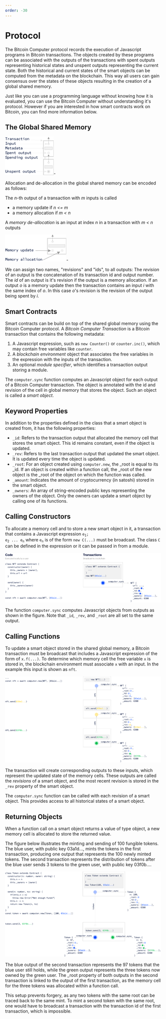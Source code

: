 ```yaml
---
order: -30
---
```


# Protocol

The Bitcoin Computer protocol records the execution of Javascript programs in Bitcoin transactions. The objects created by these programs can be associated with the outputs of the transactions with spent outputs representing historical states and unspent outputs representing the current state. Both the historical and current states of the smart objects can be computed from the metadata on the blockchain. This way all users can gain consensus over the states of these objects resulting in the creation of a global shared memory.

Just like you can use a programming language without knowing how it is evaluated, you can use the Bitcoin Computer without understanding it's protocol. However if you are interested in how smart contracts work on Bitcoin, you can find more information below.

## The Global Shared Memory


![](/static/legend@1x.png)-

Allocation and de-allocation in the global shared memory can be encoded as follows:

The *n*-th output of a transaction with *m* inputs is called
* a memory update if *n <= m*
* a memory allocation if *m < n*

A *memory de-allocation* is an input at index *n* in a transaction with *m < n* outputs

![](/static/memory@1x.png)-

We can assign two names, "revisions" and "ids", to all outputs: The *revision* of an output is the concatenation of its transaction id and output number. The *id* of an output is it's revision if the output is a memory allocation. If an output *o* is a memory update then the transaction contains an input *i* with the same index of *o*. In this case *o*'s revision is the revision of the output being spent by *i*.

## Smart Contracts


Smart contracts can be build on top of the shared global memory using the Bitcoin Computer protocol.
A *Bitcoin Computer Transaction* is a Bitcoin transaction that contains the following metadata:
1. A Javascript expression, such as ``new Counter()`` or ``counter.inc()``, which may contain free variables like ``counter``.
2. A *blockchain environment* object that associates the free variables in the expression with the inputs of the transaction.
3. An optional *module specifier*, which identifies a transaction output storing a module.

The ``computer.sync`` function computes an Javascript object for each output of a Bitcoin Computer transaction. The object is annotated with the id and revision of the cell in global memory that stores the object. Such an object is called a *smart object*.

## Keyword Properties

In addition to the properties defined in the class that a smart object is created from, it has the following properties:

* ``_id``: Refers to the transaction output that allocated the memory cell that stores the smart object. This id remains constant, even if the object is updated.
* ``_rev``: Refers to the last transaction output that updated the smart object. It is updated every time the object is updated.
* ``_root``: For an object created using ``computer.new``, the _root is equal to its _id. If an object is created within a function call, the _root of the new object is the _root of the object on which the function was called.
* ``_amount``: Indicates the amount of cryptocurrency (in satoshi) stored in the smart object.
* ``_owners``: An array of string-encoded public keys representing the owners of the object. Only the owners can update a smart object by calling one of its functions.

## Calling Constructors

To allocate a memory cell and to store a new smart object in it, a transaction that contains a Javascript expression <code>e<sub>1</sub>; e<sub>2</sub> ... e<sub>n</sub></code> where <code>e<sub>n</sub></code> is of the form ``new C(...)`` must be broadcast. The class ``C`` can be defined in the expression or it can be passed in from a module.

![](/static/nft-create@1x.png)

The function ``computer.sync`` computes Javascript objects from outputs as shown in the figure. Note that ``_id``, ``_rev``, and ``_root`` are all set to the same output.

## Calling Functions

To update a smart object stored in the shared global memory, a Bitcoin transaction must be broadcast that includes a Javascript expression of the form of ``x.f(...)``. To determine which memory cell the free variable ``x`` is stored in, the blockchain environment must associate ``x`` with an input. In the example this input is shown as ``nft``.

![](/static/nft-update@1x.png)

The transaction will create corresponding outputs to these inputs, which represent the updated state of the memory cells. These outputs are called the *revisions* of a smart object, and the most recent revision is stored in the ``_rev`` property of the smart object.

The ``computer.sync`` function can be called with each revision of a smart object. This provides access to all historical states of a smart object.

## Returning Objects

When a function call on a smart object returns a value of type object, a new memory cell is allocated to store the returned value.

The figure below illustrates the minting and sending of 100 fungible tokens. The blue user, with public key 03a1d..., mints the tokens in the first transaction, producing one output that represents the 100 newly minted tokens. The second transaction represents the distribution of tokens after the blue user sends 3 tokens to the green user, with public key 03f0b....

![](/static/ft-create@1x.png)

The blue output of the second transaction represents the 97 tokens that the blue user still holds, while the green output represents the three tokens now owned by the green user. The _root property of both outputs in the second transaction is linked to the output of the first transaction, as the memory cell for the three tokens was allocated within a function call.

This setup prevents forgery, as any two tokens with the same root can be traced back to the same mint. To mint a second token with the same root, one would have to broadcast a transaction with the transaction id of the first transaction, which is impossible.

<!-- ## Passing Objects as Arguments

Swap

## Creating Sub Objects

Game -->
